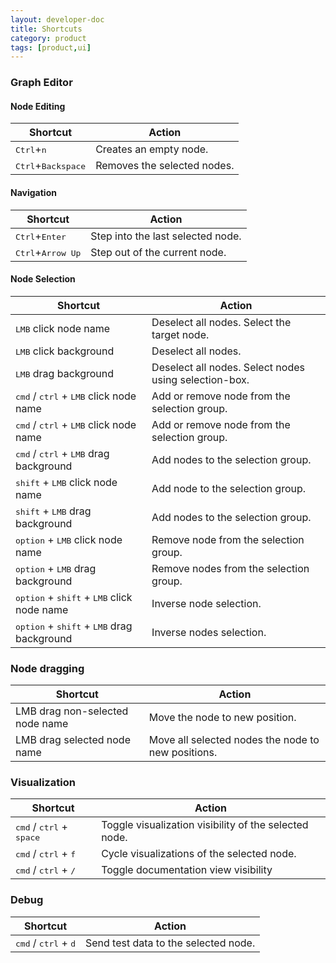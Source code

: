 ```yaml
---
layout: developer-doc
title: Shortcuts
category: product
tags: [product,ui]
---
```


### Graph Editor


#### Node Editing
| Shortcut | Action |
| -------- | ------ |
| <kbd>Ctrl</kbd>+<kbd>n</kbd> | Creates an empty node. |
| <kbd>Ctrl</kbd>+<kbd>Backspace</kbd> | Removes the selected nodes. |

#### Navigation

| Shortcut | Action |
| -------- | ------ |
| <kbd>Ctrl</kbd>+<kbd>Enter</kbd> | Step into the last selected node.
| <kbd>Ctrl</kbd>+<kbd>Arrow Up</kbd> | Step out of the current node.


#### Node Selection

| Shortcut | Action |
| --- | --- |
| <kbd>LMB</kbd> click node name                                        | Deselect all nodes. Select the target node. |
| <kbd>LMB</kbd> click background                                       | Deselect all nodes. |
| <kbd>LMB</kbd> drag background                                        | Deselect all nodes. Select nodes using selection-box. |
| <kbd>cmd</kbd> / <kbd>ctrl</kbd> + <kbd>LMB</kbd> click node name     | Add or remove node from the selection group. |
| <kbd>cmd</kbd> / <kbd>ctrl</kbd> + <kbd>LMB</kbd> click node name     | Add or remove node from the selection group. |
| <kbd>cmd</kbd> / <kbd>ctrl</kbd> + <kbd>LMB</kbd> drag background     | Add nodes to the selection group. |
| <kbd>shift</kbd> + <kbd>LMB</kbd> click node name                     | Add node to the selection group. |
| <kbd>shift</kbd> + <kbd>LMB</kbd> drag background                     | Add nodes to the selection group. |
| <kbd>option</kbd> + <kbd>LMB</kbd> click node name                    | Remove node from the selection group. |
| <kbd>option</kbd> + <kbd>LMB</kbd> drag background                    | Remove nodes from the selection group. |
| <kbd>option</kbd> + <kbd>shift</kbd> + <kbd>LMB</kbd> click node name | Inverse node selection. |
| <kbd>option</kbd> + <kbd>shift</kbd> + <kbd>LMB</kbd> drag background | Inverse nodes selection. |



### Node dragging

| Shortcut | Action |
| -------- | ------ |
| LMB drag non-selected node name | Move the node to new position. |
| LMB drag selected node name     | Move all selected nodes the node to new positions. |



### Visualization

| Shortcut | Action |
| -------- | ------ |
| <kbd>cmd</kbd> / <kbd>ctrl</kbd> + <kbd>space<kbd> | Toggle visualization visibility of the selected node. |
| <kbd>cmd</kbd> / <kbd>ctrl</kbd> + <kbd>f<kbd>     | Cycle visualizations of the selected node. |
| <kbd>cmd</kbd> / <kbd>ctrl</kbd> + <kbd>/<kbd>     | Toggle documentation view visibility |

### Debug
| Shortcut | Action |
| -------- | ------ |
| <kbd>cmd</kbd> / <kbd>ctrl</kbd> + <kbd>d<kbd>     | Send test data to the selected node. |

